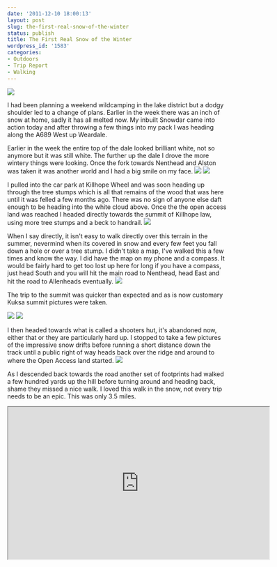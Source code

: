 ```yaml
---
date: '2011-12-10 18:00:13'
layout: post
slug: the-first-real-snow-of-the-winter
status: publish
title: The First Real Snow of the Winter
wordpress_id: '1583'
categories:
- Outdoors
- Trip Report
- Walking
---
```


![](http://dl.dropbox.com/u/2657852/website/images/Killhope-December-2011-040.jpg) 

I had been planning a weekend wildcamping in the lake district but a dodgy shoulder led to a change of plans. Earlier in the week there was an inch of snow at home, sadly it has all melted now. My inbuilt Snowdar came into action today and after throwing a few things into my pack I was heading along the A689 West up Weardale. 

Earlier in the week the entire top of the dale looked brilliant white, not so anymore but it was still white. The further up the dale I drove the more wintery things were looking. Once the fork towards Nenthead and Alston was taken it was another world and I had a big smile on my face. ![](http://dl.dropbox.com/u/2657852/website/images/Killhope-December-2011-001.jpg) ![](http://dl.dropbox.com/u/2657852/website/images/Killhope-December-2011-003.jpg) 

I pulled into the car park at Killhope Wheel and was soon heading up through the tree stumps which is all that remains of the wood that was here until it was felled a few months ago. There was no sign of anyone else daft enough to be heading into the white cloud above. Once the the open access land was reached I headed directly towards the summit of Killhope law, using more tree stumps and a beck to handrail. ![](http://dl.dropbox.com/u/2657852/website/images/Killhope-December-2011-007.jpg) 

When I say directly, it isn't easy to walk directly over this terrain in the summer, nevermind when its covered in snow and every few feet you fall down a hole or over a tree stump. I didn't take a map, I've walked this a few times and know the way. I did have the map on my phone and a compass. It would be fairly hard to get too lost up here for long if you have a compass, just head South and you will hit the main road to Nenthead, head East and hit the road to Allenheads eventually. ![](http://dl.dropbox.com/u/2657852/website/images/Killhope-December-2011-011.jpg) 

The trip to the summit was quicker than expected and as is now customary Kuksa summit pictures were taken.

 ![](http://dl.dropbox.com/u/2657852/website/images/Killhope-December-2011-021.jpg) ![](http://dl.dropbox.com/u/2657852/website/images/Killhope-December-2011-024.jpg) 

I then headed towards what is called a shooters hut, it's abandoned now, either that or they are particularly hard up. I stopped to take a few pictures of the impressive snow drifts before running a short distance down the track until a public right of way heads back over the ridge and around to where the Open Access land started. ![](http://dl.dropbox.com/u/2657852/website/images/Killhope-December-2011-043.jpg) 

As I descended back towards the road another set of footprints had walked a few hundred yards up the hill before turning around and heading back, shame they missed a nice walk. I loved this walk in the snow, not every trip needs to be an epic. This was only 3.5 miles. 

<iframe src="http://www.shareyouradventure.com/map/perma/3859/iframe" width="600" height="350"></iframe>
